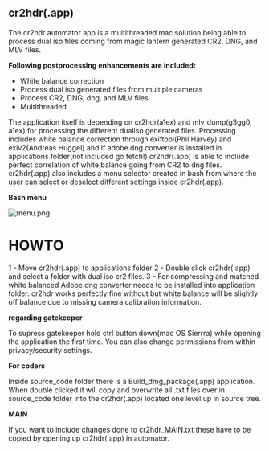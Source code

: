 ## cr2hdr(.app) ##
The cr2hdr automator app is a multithreaded mac solution being able to process dual iso files coming from magic lantern generated CR2, DNG, and MLV files. 

**Following postprocessing enhancements are included:**
-	White balance correction
-	Process dual iso generated files from multiple cameras
-	Process CR2, DNG, dng, and MLV files
-	Multithreaded 

The application itself is depending on cr2hdr(a1ex) and mlv_dump(g3gg0, a1ex) for processing the different dualiso generated files.
Processing includes white balance correction through exiftool(Phil Harvey) and exiv2(Andreas Huggel) and if adobe dng converter is installed in applications folder(not included go fetch!) cr2hdr(.app)  is able to include perfect correlation of white balance going from CR2 to dng files.
cr2hdr(.app) also includes a menu selector created in bash from where the user can select or deselect different settings inside cr2hdr(.app).


**Bash menu**

![menu.png](https://bitbucket.org/repo/Gkyeq9/images/615202290-menu.png)


# HOWTO #
1 - Move cr2hdr(.app) to applications folder
2 - Double click cr2hdr(.app) and select a folder with dual iso cr2 files. 
3 - For compressing and matched white balanced Adobe dng converter needs to be installed into application folder. cr2hdr works perfectly fine without but white balance will be slightly off balance due to missing camera calibration information.

**regarding gatekeeper**

To supress gatekeeper hold ctrl button down(mac OS Sierrra) while opening the application the first time. You can also change permissions from within privacy/security settings.

**For coders**

Inside source_code folder there is a Build_dmg_package(.app) application. When double clicked it will copy and overwrite all .txt files over in source_code folder into the cr2hdr(.app) located one level up in source tree. 

**MAIN**
 
If you want to include changes done to cr2hdr_MAIN.txt these have to be copied by opening up cr2hdr(.app) in automator.